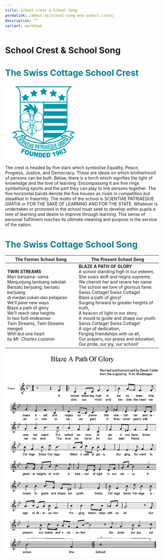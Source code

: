 ```yaml
---
title: School Crest & School Song
permalink: /about-us/school-song-and-school-crest/
description: ""
variant: markdown
---
```

# School Crest &amp; School Song
<h1 style="color: #077c85 !important; font-size: 2em; font-weight: bold;">
  The Swiss Cottage School Crest
</h1>
<p>
<img style="width: 250px; height: auto;" alt="Swiss Cottage Secondary School Logo" src="/images/SCSS_Main_Logo__For_Normal_Use_Only_.jpg">

</p><p>
  The crest is headed by five stars which symbolise 
Equality, Peace, Progress, Justice, and Democracy. 
  These are ideals on which brotherhood of persons can be built.
  Below, there is a torch which signifies the light of knowledge and the love of learning.
  Encompassing it are five rings symbolising sports and the part they can play to link persons together.
  The five horizontal bands denote the five houses as rivals in competition but steadfast in fraternity. The motto of the school is SCIENTIAE PATRIAEQUE GRATIA or FOR THE SAKE OF LEARNING AND FOR THE STATE. Whatever is undertaken or promoted in the school must seek to develop within pupils a love of learning and desire to improve through learning. This sense of personal fulfilment reaches its ultimate meaning and purpose in the service of the nation. 
</p><p>
</p><h1 style="color: #077c85 !important; font-size: 2em; font-weight: bold;">
  The Swiss Cottage School Song
</h1>

| **The Former School Song** | **The Present School Song** |
|--------------------------|----------------------------|
| **TWIN STREAMS**<br>Mari bersama-sama<br>Menjunjung lambang sekolah<br>Bersatu berjuang, bersatu berjuang<br>di medan sukan dan pelajaran<br>We’ll pave new ways<br>Blaze a path of glory<br>We’ll reach new heights<br>In two fold endeavour<br>Twin Streams, Twin Streams merged<br>With but one heart<br><em>by Mr. Charles Lazaroo</em> | **BLAZE A PATH OF GLORY**<br>A school standing high in our esteem,<br>She soars aloft and reigns supreme,<br>We cherish her and revere her name<br>The school we love of glorious fame.<br>Swiss Cottage! Swiss Cottage!<br>Blaze a path of glory!<br>Surging forward to greater heights of truth,<br>A beacon of light in our story,<br>A mould to guide and shape our youth.<br>Swiss Cottage! Swiss Cottage!<br>A sign of dedication,<br>Forging friendships with us all,<br>Our prayers, our praise and adoration,<br>Our pride, our joy, our school! |

<p>
<img style="width: 600px; height: auto;" alt="School Song" src="/images/schoolsong.png">
</p>